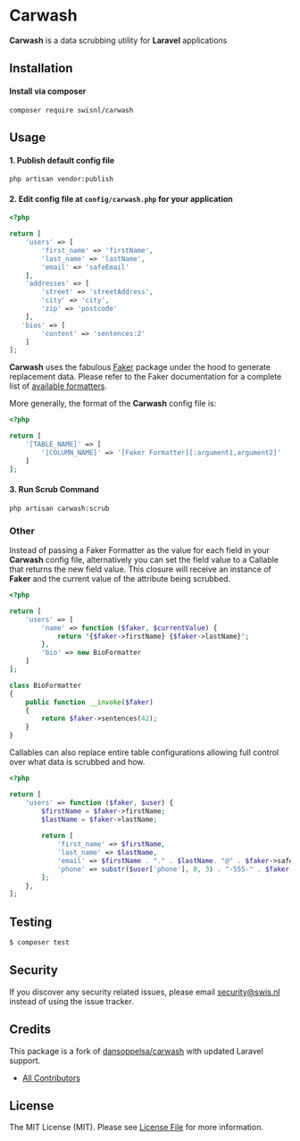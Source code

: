 # Carwash

**Carwash** is a data scrubbing utility for **Laravel** applications

## Installation

#### Install via composer
```
composer require swisnl/carwash
```

## Usage
#### 1. Publish default config file
```
php artisan vendor:publish
```

#### 2. Edit config file at `config/carwash.php` for your application

```php
<?php

return [
    'users' => [
        'first_name' => 'firstName',
        'last_name' => 'lastName',
        'email' => 'safeEmail'
    ],
    'addresses' => [
        'street' => 'streetAddress',
        'city' => 'city',
        'zip' => 'postcode'
    ],
   'bios' => [
        'content' => 'sentences:2'   
    ]
];
``` 
**Carwash** uses the fabulous [Faker](https://github.com/fzaninotto/Faker) package under the hood to generate replacement data. Please refer to the Faker documentation for a complete list of [available formatters](https://github.com/fzaninotto/Faker#formatters).

More generally, the format of the **Carwash** config file is:
```php
<?php

return [
    '[TABLE_NAME]' => [
        '[COLUMN_NAME]' => '[Faker Formatter][:argument1,argument2]'
    ]
];
``` 

#### 3. Run Scrub Command

```
php artisan carwash:scrub
```

### Other
Instead of passing a Faker Formatter as the value for each field in your **Carwash** config file, alternatively
you can set the field value to a Callable that returns the new field value. This closure will receive an instance of
**Faker** and the current value of the attribute being scrubbed.

```php
<?php

return [
    'users' => [
        'name' => function ($faker, $currentValue) {
            return "{$faker->firstName} {$faker->lastName}";
        },
        'bio' => new BioFormatter
    ]
];

class BioFormatter
{
    public function __invoke($faker)
    {
        return $faker->sentences(42);
    }
}
```

Callables can also replace entire table configurations allowing full control over what data is scrubbed and how.

```php
<?php

return [
    'users' => function ($faker, $user) {
        $firstName = $faker->firstName;
        $lastName = $faker->lastName;
    
        return [
            'first_name' => $firstName,
            'last_name' => $lastName,
            'email' => $firstName . "." . $lastName. "@" . $faker->safeEmailDomain,
            'phone' => substr($user['phone'], 0, 3) . "-555-" . $faker->randomNumber(4)
        ];
    },
];
```

## Testing

``` bash
$ composer test
```

## Security

If you discover any security related issues, please email security@swis.nl instead of using the issue tracker.

## Credits

This package is a fork of [dansoppelsa/carwash](https://github.com/dansoppelsa/carwash) with updated Laravel support.

- [All Contributors](../../contributors)

## License

The MIT License (MIT). Please see [License File](LICENSE.md) for more information.
